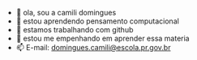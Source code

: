 - 👋 ola, sou a camili domingues
- 👀 estou aprendendo pensamento computacional
- 🌱 estamos trabalhando com github
- 💞️ estou me empenhando em aprender essa materia 
- 📫 E-mail: domingues.camili@escola.pr.gov.br     
